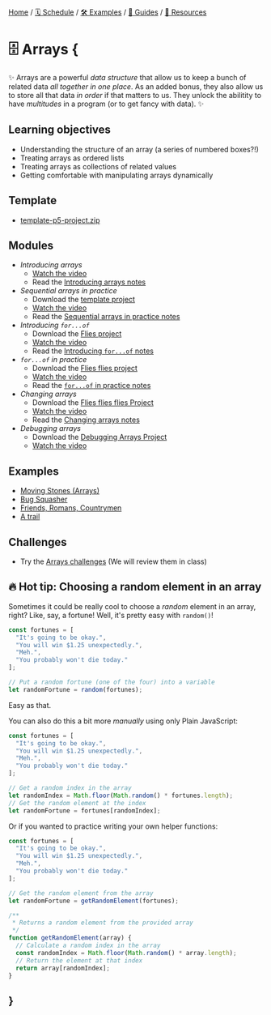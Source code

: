 [Home](../../) / [🗓 Schedule](../../schedule) / [🛠 Examples](../../examples/) / [💫 Guides](../../guides/) / [💎 Resources](../../resources.md)

# 🗄 Arrays {

✨ Arrays are a powerful *data structure* that allow us to keep a bunch of related data *all together in one place*. As an added bonus, they also allow us to store all that data *in order* if that matters to us. They unlock the abilitity to have *multitudes* in a program (or to get fancy with data). ✨

## Learning objectives

- Understanding the structure of an array (a series of numbered boxes?!)
- Treating arrays as ordered lists
- Treating arrays as collections of related values
- Getting comfortable with manipulating arrays dynamically

## Template

- [template-p5-project.zip](../../templates/template-p5-project.zip)

## Modules

- *Introducing arrays*
  - [Watch the video](https://concordia.yuja.com/V/Video?v=1088798&node=6032684&a=103682281)
  - Read the [Introducing arrays notes](./introducing-arrays.md)
- *Sequential arrays in practice*
  - Download the [template project](../../templates/template-p5-project.zip)
  - [Watch the video](https://concordia.yuja.com/V/Video?v=1088803&node=6032697&a=20174771)
  - Read the [Sequential arrays in practice notes](./sequential-arrays-in-practice.md)
- *Introducing `for...of`*
  - Download the [Flies project](./examples/flies.zip)
  - [Watch the video](https://concordia.yuja.com/V/Video?v=1088802&node=6032692&a=147190846)
  - Read the [Introducing `for...of` notes](./introducing-for-of.md)
- *`for...of` in practice*
  - Download the [Flies flies project](./examples/flies-flies.zip)
  - [Watch the video](https://concordia.yuja.com/V/Video?v=1088797&node=6032673&a=18377488)
  - Read the [`for...of` in practice notes](./for-of-in-practice.md)
- *Changing arrays*
  - Download the [Flies flies flies Project](./examples/flies-flies-flies.zip)
  - [Watch the video](https://concordia.yuja.com/V/Video?v=1088794&node=6032617&a=68750880)
  - Read the [Changing arrays notes](./changing-arrays.md)
- *Debugging arrays*
  - Download the [Debugging Arrays Project](../../debugging/debugging-arrays.zip)
  - [Watch the video](https://concordia.yuja.com/V/Video?v=1088796&node=6032663&a=74693267)

## Examples

- [Moving Stones (Arrays)](https://editor.p5js.org/pippinbarr/sketches/zQgkBD1Y4)
- [Bug Squasher](https://editor.p5js.org/pippinbarr/sketches/cU8ZR2yv5)
- [Friends, Romans, Countrymen](https://editor.p5js.org/pippinbarr/sketches/wfDOLrIm13)
- [A trail](https://editor.p5js.org/pippinbarr/sketches/5wgSl1Uj7)

## Challenges

- Try the [Arrays challenges](./challenges/arrays-challenges.md) (We will review them in class)

## 🔥 Hot tip: Choosing a random element in an array

Sometimes it could be really cool to choose a *random* element in an array, right? Like, say, a fortune! Well, it's pretty easy with `random()`!

```javascript
const fortunes = [
  "It's going to be okay.",
  "You will win $1.25 unexpectedly.",
  "Meh.",
  "You probably won't die today."  
];

// Put a random fortune (one of the four) into a variable
let randomFortune = random(fortunes);
```

Easy as that.

You can also do this a bit more *manually* using only Plain JavaScript:

```javascript
const fortunes = [
  "It's going to be okay.",
  "You will win $1.25 unexpectedly.",
  "Meh.",
  "You probably won't die today."  
];

// Get a random index in the array
let randomIndex = Math.floor(Math.random() * fortunes.length);
// Get the random element at the index
let randomFortune = fortunes[randomIndex];
```

Or if you wanted to practice writing your own helper functions:

```javascript
const fortunes = [
  "It's going to be okay.",
  "You will win $1.25 unexpectedly.",
  "Meh.",
  "You probably won't die today."  
];

// Get the random element from the array
let randomFortune = getRandomElement(fortunes);

/**
 * Returns a random element from the provided array
 */
function getRandomElement(array) {
  // Calculate a random index in the array
  const randomIndex = Math.floor(Math.random() * array.length);
  // Return the element at that index
  return array[randomIndex];
}
```

## }